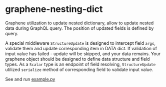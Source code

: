 # graphene-nesting-dict
Graphene utilization to update nested dictionary, allow to update nested data during GraphQL query. The position of updated fields is defined by query. 

A special middleware `StructureUpdate` is designed to intercept field `args`, validate them and update corresponding item in DATA dict. 
If validation of input value has failed - update will be skipped, and your data remains.
Your graphene object should be designed to define data structure and field types.
As a `Scalar` type is an endpoint of field resolving, `StructureUpdate` utilized
`serialize` method of corresponding field to validate input value. 

See and run <a href="https://github.com/marat-dev-samples/graphene-nesting-dict/blob/main/example.py">example.py</a>
